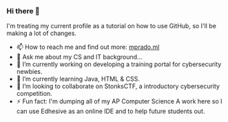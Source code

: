### Hi there 👋
I'm treating my current profile as a tutorial on how to use GitHub, so I'll be making a lot of changes.
- 📫 How to reach me and find out more: [mprado.ml](http://www.mprado.ml/)
- 💬 Ask me about my CS and IT background...
- 🔭 I’m currently working on developing a training portal for cybersecurity newbies.
- 🌱 I’m currently learning Java, HTML & CSS.
- 👯 I’m looking to collaborate on StonksCTF, a introductory cybersecurity competition.
- ⚡ Fun fact: I'm dumping all of my AP Computer Science A work here so I can use Edhesive as an online IDE and to help future students out.


